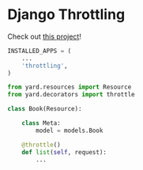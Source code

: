 # Django Throttling

Check out [this project](https://github.com/laginha/django-throttling)!

```python
INSTALLED_APPS = (
    ...
    'throttling',
)
```

```python
from yard.resources import Resource
from yard.decorators import throttle

class Book(Resource):

    class Meta:
        model = models.Book

    @throttle()
    def list(self, request):
        ...
```
